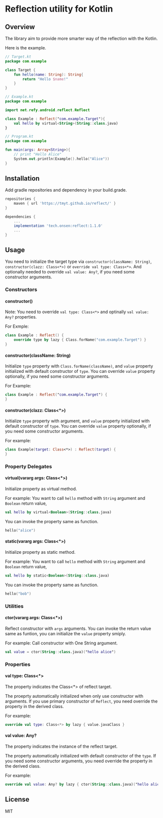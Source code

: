 # Reflection utility for Kotlin

## Overview

The library aim to provide more smarter way of the reflection with the Kotlin.

Here is the example.

```kotlin
// Target.kt
package com.example

class Target {
    fun hello(name: String): String{
        return "Hello $name!"
    }
}
```

```kotlin
// Example.kt
package com.example

import net.refy.android.reflect.Reflect

class Example : Reflect("com.example.Target"){
    val hello by virtual<String>(String::class.java)
}
```

```kotlin
// Program.kt
package com.example

fun main(args: Array<String>){
    // print "Hello Alice"
    System.out.println(Example().hello("Alice"))
}
```

## Installation

Add gradle repositories and dependency in your build.grade.

```gradle
repositories {
    maven { url 'https://tmyt.github.io/reflect/' }
}

dependencies {
    ...
    implementation 'tech.onsen:reflect:1.1.0'
    ...
}
```

## Usage

You need to initialize the target type via `constructor(className: String)`, `constructor(clazz: Class<*>)` or `override val type: Class<*>`.
And optionally needed to override `val value: Any?`, if you need some constructor arguments.

### Constructors

#### constructor()

Note: You need to override `val type: Class<*>` and optinally `val value: Any?` properties.

For Exmple:
```kotlin
class Example : Reflect() {
    override type by lazy { Class.forName("com.example.Target") }
}
```

#### constructor(className: String)

Initialize `type` property with `Class.forName(className)`, and `value` property initialized with default constructor of `type`.
You can override `value` property optionally, if you need some constructor arguments.

For Example:
```kotlin
class Example : Reflect("com.example.Target") {
}
```

#### constructor(clazz: Class<*>)

Initialize `type` property with argument, and `value` property initialized with default constructor of `type`.
You can override `value` property optionally, if you need some constructor arguments.

For example:
```kotlin
class Example(target: Class<*>) : Reflect(target) {
}
```

### Property Delegates

#### <T> virtual(vararg args: Class<*>)

Initialize property as virtual method.

For example: You want to call `hello` method with `String` argument and `Boolean` return value,

```kotlin
val hello by virtual<Boolean>(String::class.java)
```

You can invoke the property same as function.

```kotlin
hello("alice")
```

#### <T> static(vararg args: Class<*>)

Initialize property as static method.

For example: You want to call `hello` method with `String` argument and `Boolean` return value,

```kotlin
val hello by static<Boolean>(String::class.java)
```

You can invoke the property same as function.

```kotlin
hello("bob")
```

### Utilities

#### ctor(vararg args: Class<*>)

Reflect constructor with `args` arguments. You can invoke the return value same as funtion, you can initialize the `value` property smiply.

For example: Call constructor with One String argument.

```kotlin
val value = ctor(String::class.java)("hello alice")
```

### Properties

#### val type: Class<*>

The property indicates the Class<*> of reflect target.

The proeprty automatically initialized when only use constructor with arguments. If you use primary constructor of `Reflect`, you need override the property in the derived class.

For example:

```kotlin
override val type: Class<*> by lazy { value.javaClass }
```


#### val value: Any?

The property indicates the instance of the reflect target.

The property automatically initialized with default constructor of the `type`. If you need some constructor arguments, you need override the property in the derived class.

For example:

```kotlin
override val value: Any? by lazy { ctor(String::class.java)("hello alice") }
```

## License

MIT